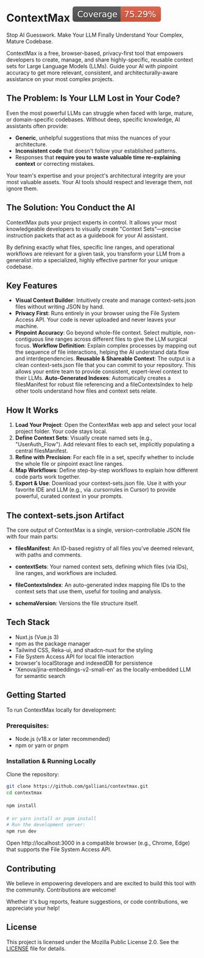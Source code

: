 # ContextMax ![Coverage Status](badges/coverage.svg)

Stop AI Guesswork. Make Your LLM Finally Understand Your Complex, Mature Codebase.

ContextMax is a free, browser-based, privacy-first tool that empowers developers to create, manage, and share highly-specific, reusable context sets for Large Language Models (LLMs). Guide your AI with pinpoint accuracy to get more relevant, consistent, and architecturally-aware assistance on your most complex projects.


## The Problem: Is Your LLM Lost in Your Code?

Even the most powerful LLMs can struggle when faced with large, mature, or domain-specific codebases. Without deep, specific knowledge, AI assistants often provide:

- **Generic**, unhelpful suggestions that miss the nuances of your architecture.
- **Inconsistent code** that doesn't follow your established patterns.
- Responses that **require you to waste valuable time re-explaining context** or correcting mistakes.

Your team's expertise and your project's architectural integrity are your most valuable assets. Your AI tools should respect and leverage them, not ignore them.

## The Solution: You Conduct the AI

ContextMax puts your project experts in control. It allows your most knowledgeable developers to visually create "Context Sets"—precise instruction packets that act as a guidebook for your AI assistant.

By defining exactly what files, specific line ranges, and operational workflows are relevant for a given task, you transform your LLM from a generalist into a specialized, highly effective partner for your unique codebase.


## Key Features

- **Visual Context Builder**: Intuitively create and manage context-sets.json files without writing JSON by hand.
- **Privacy First**: Runs entirely in your browser using the File System Access API. Your code is never uploaded and never leaves your machine.
- **Pinpoint Accuracy**: Go beyond whole-file context. Select multiple, non-contiguous line ranges across different files to give the LLM surgical focus.
**Workflow Definition**: Explain complex processes by mapping out the sequence of file interactions, helping the AI understand data flow and interdependencies.
**Reusable & Shareable Context**: The output is a clean context-sets.json file that you can commit to your repository. This allows your entire team to provide consistent, expert-level context to their LLMs.
**Auto-Generated Indexes**: Automatically creates a filesManifest for robust file referencing and a fileContextsIndex to help other tools understand how files and context sets relate.


## How It Works

1. **Load Your Project**: Open the ContextMax web app and select your local project folder. Your code stays local.
2. **Define Context Sets**: Visually create named sets (e.g., "UserAuth_Flow"). Add relevant files to each set, implicitly populating a central filesManifest.
3. **Refine with Precision**: For each file in a set, specify whether to include the whole file or pinpoint exact line ranges.
4. **Map Workflows**: Define step-by-step workflows to explain how different code parts work together.
5. **Export & Use**: Download your context-sets.json file. Use it with your favorite IDE and LLM (e.g., via .cursorrules in Cursor) to provide powerful, curated context in your prompts.


## The context-sets.json Artifact

The core output of ContextMax is a single, version-controllable JSON file with four main parts:

- **filesManifest**: An ID-based registry of all files you've deemed relevant, with paths and comments.

- **contextSets**: Your named context sets, defining which files (via IDs), line ranges, and workflows are included.

- **fileContextsIndex**: 
An auto-generated index mapping file IDs to the context sets that use them, useful for tooling and analysis.

- **schemaVersion**: Versions the file structure itself.


## Tech Stack

- Nuxt.js (Vue.js 3)
- npm as the package manager
- Tailwind CSS, Reka-ui, and shadcn-nuxt for the styling
- File System Access API for local file interaction
- browser's localStorage and indexedDB for persistence
- 'Xenova/jina-embeddings-v2-small-en' as the locally-embedded LLM for semantic search


## Getting Started

To run ContextMax locally for development:

### Prerequisites:

- Node.js (v18.x or later recommended)
- npm or yarn or pnpm

### Installation & Running Locally

Clone the repository:

```bash
git clone https://github.com/galliani/contextmax.git
cd contextmax

npm install

# or yarn install or pnpm install
# Run the development server:
npm run dev
```

Open http://localhost:3000 in a compatible browser (e.g., Chrome, Edge) that supports the File System Access API.


## Contributing

We believe in empowering developers and are excited to build this tool with the community. Contributions are welcome!

Whether it's bug reports, feature suggestions, or code contributions, we appreciate your help!


## License

This project is licensed under the Mozilla Public License 2.0. See the [LICENSE](LICENSE) file for details.